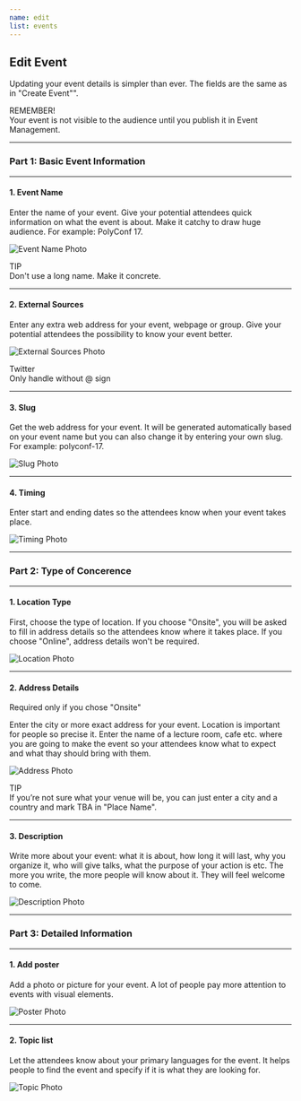 ```yaml
---
name: edit
list: events
---
```

<section>

## Edit Event

Updating your event details is simpler than ever. The fields are the same as in "Create Event"".

<article class="message is-warning">
  <div class="message-header">
    REMEMBER!
  </div>
  <div class="message-body">
    Your event is not visible to the audience until you publish it in Event Management.
  </div>
</article>

---

### Part 1: Basic Event Information

---

#### **1. Event Name**

Enter the name of your event. Give your potential attendees quick information on what the event is about. Make it catchy to draw huge audience. For example: PolyConf 17.

![Event Name Photo](/images/name.svg)

<article class="message is-warning">
  <div class="message-header">
    TIP
  </div>
  <div class="message-body">
    Don't use a long name. Make it concrete.
  </div>
</article>

---

#### **2. External Sources**

Enter any extra web address for your event, webpage or group. Give your potential attendees the possibility to know your event better.

![External Sources Photo](/images/url.svg)

<article class="message is-warning">
  <div class="message-header">
    Twitter
  </div>
  <div class="message-body">
    Only handle without @ sign
  </div>
</article>

---

#### **3. Slug**

Get the web address for your event. It will be generated automatically based on your event name but you can also change it by entering your own slug. For example: polyconf-17.

![Slug Photo](/images/slug.svg)

---

#### **4. Timing**

Enter start and ending dates so the attendees know when your event takes place.

![Timing Photo](/images/timing.svg)

---

### Part 2: Type of Concerence

---

#### **1. Location Type**
First, choose the type of location. If you choose "Onsite", you will be asked to fill in address details so the attendees know where it takes place. If you choose "Online", address details won't be required.

![Location Photo](/images/location.svg)

---

#### **2. Address Details**

<article class="message is-warning">
  <div class="message-header">
    Required only if you chose "Onsite"
  </div>
</article>

Enter the city or more exact address for your event. Location is important for people so precise it. Enter the name of a lecture room, cafe etc. where you are going to make the event so your attendees know what to expect and what thay should bring with them.

![Address Photo](/images/address.svg)

<article class="message is-warning">
  <div class="message-header">
    TIP
  </div>
  <div class="message-body">
    If you’re not sure what your venue will be, you can just enter a city and a country and mark TBA in "Place Name".
  </div>
</article>

---

#### **3. Description**

Write more about your event: what it is about, how long it will last, why you organize it, who will give talks, what the purpose of your action is etc. The more you write, the more people will know about it. They will feel welcome to come.

![Description Photo](/images/description.svg)

---

### Part 3: Detailed Information

---

#### **1. Add poster**

Add a photo or picture for your event. A lot of people pay more attention to events with visual elements.

![Poster Photo](/images/poster.svg)

---

#### **2. Topic list**

Let the attendees know about your primary languages for the event. It helps people to find the event and specify if it is what they are looking for.

![Topic Photo](/images/topic.svg)
</section>
